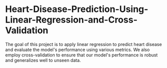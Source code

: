 # Heart-Disease-Prediction-Using-Linear-Regression-and-Cross-Validation
The goal of this project is to apply linear regression to predict heart disease and evaluate the model's performance using various metrics. We also employ cross-validation to ensure that our model's performance is robust and generalizes well to unseen data.

